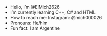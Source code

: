- Hello, I’m @ElMich2626
- I’m currently learning C++, C# and HTML
- How to reach me:
    Instagram: @mich000026
- Pronouns: He/him
- Fun fact: I am Argentine

<!---
ElMich2626/ElMich2626 is a ✨ special ✨ repository because its `README.md` (this file) appears on your GitHub profile.
You can click the Preview link to take a look at your changes.
--->
